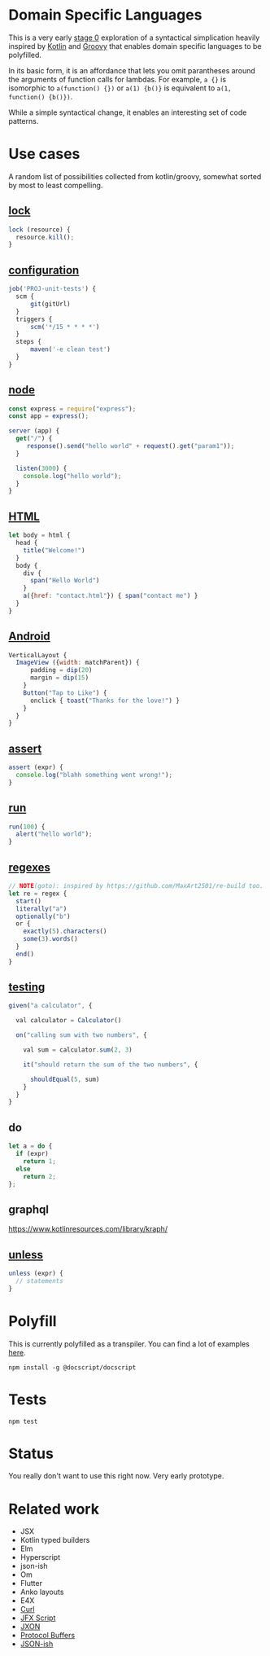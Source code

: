 Domain Specific Languages
=========

This is a very early [stage 0](https://tc39.github.io/process-document/) exploration of a syntactical simplication heavily inspired by [Kotlin](https://kotlinlang.org/docs/reference/lambdas.html) and [Groovy](http://docs.groovy-lang.org/docs/latest/html/documentation/core-domain-specific-languages.html) that enables domain specific languages to be polyfilled.

In its basic form, it is an affordance that lets you omit parantheses around the arguments of function calls for lambdas. For example, ```a {}``` is isomorphic to ```a(function() {})``` or ```a(1) {b()}``` is equivalent to ```a(1, function() {b()})```.

While a simple syntactical change, it enables an interesting set of code patterns.

# Use cases

A random list of possibilities collected from kotlin/groovy, somewhat sorted by most to least compelling.

## [lock](https://kotlinlang.org/docs/reference/lambdas.html)

```javascript
lock (resource) {
  resource.kill();
}
```

## [configuration ](https://github.com/jenkinsci/job-dsl-plugin)

```javascript
job('PROJ-unit-tests') {
  scm {
      git(gitUrl)
  }
  triggers {
      scm('*/15 * * * *')
  }
  steps {
      maven('-e clean test')
  }
}
```

## [node](http://melix.github.io/javaone-groovy-dsls/#/ratpack)

```javascript
const express = require("express");
const app = express();

server (app) {
  get("/") {
     response().send("hello world" + request().get("param1"));
  }

  listen(3000) {
    console.log("hello world");
  }
}
```

## [HTML](https://kotlinlang.org/docs/reference/type-safe-builders.html)

```javascript
let body = html {
  head {
    title("Welcome!")
  }
  body {
    div {
      span("Hello World")
    }
    a({href: "contact.html"}) { span("contact me") }
  }
}
```

## [Android](https://github.com/Kotlin/anko)

```javascript
VerticalLayout {
  ImageView ({width: matchParent}) {
      padding = dip(20)
      margin = dip(15)
    }
    Button("Tap to Like") {
      onclick { toast("Thanks for the love!") }
    }
  }
}
```

## [assert](https://artemzin.com/blog/ui-testing-separating-assertions-from-actions-with-kotlin-dsl/)

```javascript
assert (expr) {
  console.log("blahh something went wrong!");
}
```

## [run](http://melix.github.io/javaone-groovy-dsls/#/gradle-task-execution)

```javascript
run(100) {
  alert("hello world");
}
```

## [regexes](https://github.com/h0tk3y/regex-dsl)

```javascript
// NOTE(goto): inspired by https://github.com/MaxArt2501/re-build too.
let re = regex {
  start()
  literally("a")
  optionally("b")
  or {
    exactly(5).characters()
    some(3).words()
  }
  end()
}
```

## [testing](http://hadihariri.com/2013/01/21/extension-function-literals-in-kotlin-or-how-to-enforce-restrictions-on-your-dsl/)

```javascript
given("a calculator", {

  val calculator = Calculator()

  on("calling sum with two numbers", {

    val sum = calculator.sum(2, 3)

    it("should return the sum of the two numbers", {

      shouldEqual(5, sum)
    }
  }
}
```

## do

```javascript
let a = do {  
  if (expr)
    return 1;
  else
    return 2;
};
```

## graphql

https://www.kotlinresources.com/library/kraph/


## [unless](https://www.slideshare.net/glaforge/practical-groovy-dsl)

```javascript
unless (expr) {
  // statements
}
```


# Polyfill

  This is currently polyfilled as a transpiler. You can find a lot of examples [here](test/runtime.js).

  `npm install -g @docscript/docscript`
  

# Tests

  `npm test`

# Status

  You really don't want to use this right now. Very early prototype.

# Related work

* JSX
* Kotlin typed builders
* Elm
* Hyperscript
* json-ish
* Om
* Flutter
* Anko layouts
* E4X
* [Curl](https://en.wikipedia.org/wiki/Curl_(programming_language))
* [JFX Script](https://en.wikipedia.org/wiki/JavaFX_Script)
* [JXON](https://developer.mozilla.org/en-US/docs/Archive/JXON)
* [Protocol Buffers](https://developers.google.com/protocol-buffers/docs/overview)
* [JSON-ish](http://blog.sgo.to/2015/09/json-ish.html)
